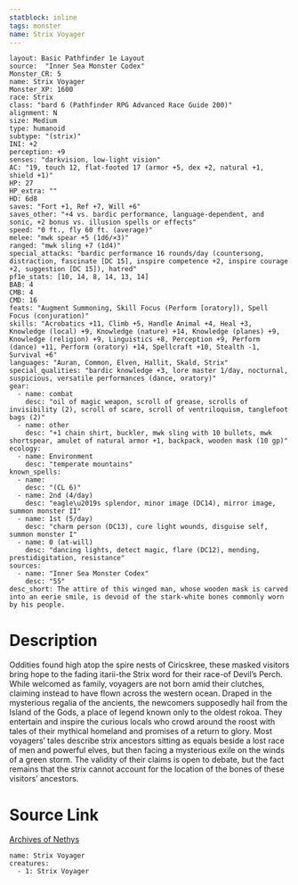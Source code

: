 ```yaml
---
statblock: inline
tags: monster
name: Strix Voyager
---
```

```statblock
layout: Basic Pathfinder 1e Layout
source:  "Inner Sea Monster Codex"
Monster_CR: 5
name: Strix Voyager
Monster_XP: 1600
race: Strix
class: "bard 6 (Pathfinder RPG Advanced Race Guide 200)"
alignment: N
size: Medium
type: humanoid
subtype: "(strix)"
INI: +2
perception: +9
senses: "darkvision, low-light vision"
AC: "19, touch 12, flat-footed 17 (armor +5, dex +2, natural +1, shield +1)"
HP: 27
HP_extra: ""
HD: 6d8
saves: "Fort +1, Ref +7, Will +6"
saves_other: "+4 vs. bardic performance, language-dependent, and sonic, +2 bonus vs. illusion spells or effects"
speed: "0 ft., fly 60 ft. (average)"
melee: "mwk spear +5 (1d6/×3)"
ranged: "mwk sling +7 (1d4)"
special_attacks: "bardic performance 16 rounds/day (countersong, distraction, fascinate [DC 15], inspire competence +2, inspire courage +2, suggestion [DC 15]), hatred"
pf1e_stats: [10, 14, 8, 14, 13, 14]
BAB: 4
CMB: 4
CMD: 16
feats: "Augment Summoning, Skill Focus (Perform [oratory]), Spell Focus (conjuration)"
skills: "Acrobatics +11, Climb +5, Handle Animal +4, Heal +3, Knowledge (local) +9, Knowledge (nature) +14, Knowledge (planes) +9, Knowledge (religion) +9, Linguistics +8, Perception +9, Perform (dance) +11, Perform (oratory) +14, Spellcraft +10, Stealth -1, Survival +6"
languages: "Auran, Common, Elven, Hallit, Skald, Strix"
special_qualities: "bardic knowledge +3, lore master 1/day, nocturnal, suspicious, versatile performances (dance, oratory)"
gear:
  - name: combat
    desc: "oil of magic weapon, scroll of grease, scrolls of invisibility (2), scroll of scare, scroll of ventriloquism, tanglefoot bags (2)"
  - name: other
    desc: "+1 chain shirt, buckler, mwk sling with 10 bullets, mwk shortspear, amulet of natural armor +1, backpack, wooden mask (10 gp)"
ecology:
  - name: Environment
    desc: "temperate mountains"
known_spells:
  - name:
    desc: "(CL 6)"
  - name: 2nd (4/day)
    desc: "eagle\u2019s splendor, minor image (DC14), mirror image, summon monster II"
  - name: 1st (5/day)
    desc: "charm person (DC13), cure light wounds, disguise self, summon monster I"
  - name: 0 (at-will)
    desc: "dancing lights, detect magic, flare (DC12), mending, prestidigitation, resistance"
sources:
  - name: "Inner Sea Monster Codex"
    desc: "55"
desc_short: The attire of this winged man, whose wooden mask is carved into an eerie smile, is devoid of the stark-white bones commonly worn by his people.
```
# Description
Oddities found high atop the spire nests of Ciricskree, these masked visitors bring hope to the fading itarii-the Strix word for their race-of Devil’s Perch. While welcomed as family, voyagers are not born amid their clutches, claiming instead to have flown across the western ocean. Draped in the mysterious regalia of the ancients, the newcomers supposedly hail from the Island of the Gods, a place of legend known only to the oldest rokoa. They entertain and inspire the curious locals who crowd around the roost with tales of their mythical homeland and promises of a return to glory. Most voyagers’ tales describe strix ancestors sitting as equals beside a lost race of men and powerful elves, but then facing a mysterious exile on the winds of a green storm. The validity of their claims is open to debate, but the fact remains that the strix cannot account for the location of the bones of these visitors’ ancestors.
# Source Link
[Archives of Nethys](https://aonprd.com/MonsterDisplay.aspx?ItemName=Strix%20Voyager)
```encounter-table
name: Strix Voyager
creatures:
  - 1: Strix Voyager
```
